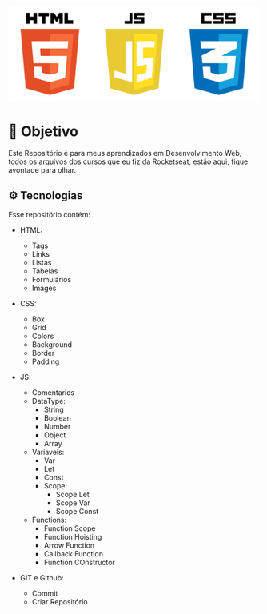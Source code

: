 <p align="center">
  <img src="./assets/html.png" alt="HTML, CSS, JS" widht="100%">
</p>

# 🎯 Objetivo 
Este Repositório é para meus aprendizados em Desenvolvimento Web, todos os arquivos dos cursos que eu fiz da Rocketseat, estão aqui, fique avontade para olhar.

## ⚙️ Tecnologias 
Esse repositório contém:
- HTML:
  - Tags
  - Links
  - Listas
  - Tabelas
  - Formulários
  - Images

- CSS:
  - Box
  - Grid
  - Colors
  - Background
  - Border
  - Padding

- JS:
  - Comentarios
  - DataType:
    - String
    - Boolean
    - Number
    - Object
    - Array
  - Variaveis:
    - Var
    - Let
    - Const
    - Scope:
      - Scope Let
      - Scope Var
      - Scope Const
  - Functions:
    - Function Scope
    - Function Hoisting
    - Arrow Function
    - Callback Function
    - Function COnstructor
- GIT e Github:
  - Commit
  - Criar Repositório

